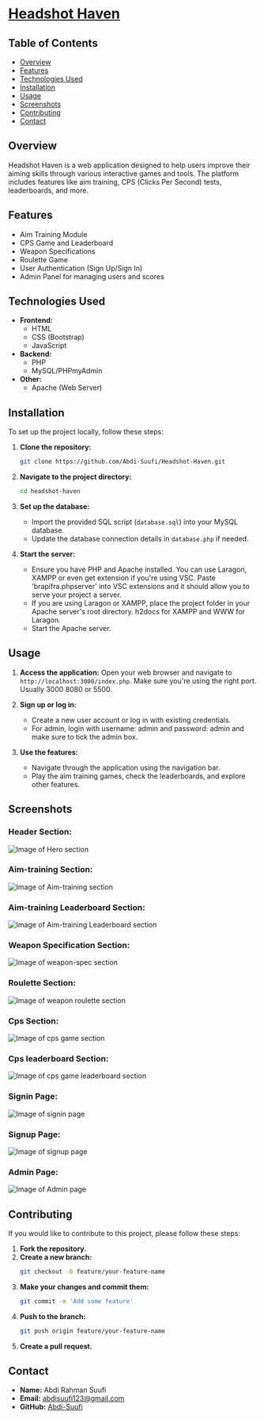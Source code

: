# <a href="https://headshot-haven.000webhostapp.com" target="_blank">Headshot Haven</a>

## Table of Contents
- [Overview](#overview)
- [Features](#features)
- [Technologies Used](#technologies-used)
- [Installation](#installation)
- [Usage](#usage)
- [Screenshots](#screenshots)
- [Contributing](#contributing)
- [Contact](#contact)

## Overview
Headshot Haven is a web application designed to help users improve their aiming skills through various interactive games and tools. The platform includes features like aim training, CPS (Clicks Per Second) tests, leaderboards, and more.

## Features
- Aim Training Module
- CPS Game and Leaderboard
- Weapon Specifications
- Roulette Game
- User Authentication (Sign Up/Sign In)
- Admin Panel for managing users and scores

## Technologies Used
- **Frontend:**
  - HTML
  - CSS (Bootstrap)
  - JavaScript
- **Backend:**
  - PHP
  - MySQL/PHPmyAdmin
- **Other:**
  - Apache (Web Server)

## Installation
To set up the project locally, follow these steps:

1. **Clone the repository:**
    ```bash
    git clone https://github.com/Abdi-Suufi/Headshot-Haven.git
    ```
2. **Navigate to the project directory:**
    ```bash
    cd headshot-haven
    ```
3. **Set up the database:**
    - Import the provided SQL script (`database.sql`) into your MySQL database.
    - Update the database connection details in `database.php` if needed.

4. **Start the server:**
    - Ensure you have PHP and Apache installed. You can use Laragon, XAMPP or even get extension if you're using VSC. Paste 'brapifra.phpserver' into VSC extensions and it should allow you to serve your project a server.
    - If you are using Laragon or XAMPP, place the project folder in your Apache server's root directory. h2docs for XAMPP and WWW for Laragon.
    - Start the Apache server.

## Usage
1. **Access the application:**
   Open your web browser and navigate to `http://localhost:3000/index.php`. Make sure you're using the right port. Usually 3000 8080 or 5500.

2. **Sign up or log in:**
   - Create a new user account or log in with existing credentials.
   - For admin, login with username: admin and password: admin and make sure to tick the admin box.

3. **Use the features:**
   - Navigate through the application using the navigation bar.
   - Play the aim training games, check the leaderboards, and explore other features.

## Screenshots
### Header Section:
![Image of Hero section](https://github.com/Abdi-Suufi/Headshot-Haven/blob/Assets/images/main.png)

### Aim-training Section:
![Image of Aim-training section](https://github.com/Abdi-Suufi/Headshot-Haven/blob/Assets/images/aim-training.png)

### Aim-training Leaderboard Section:
![Image of Aim-training Leaderboard section](https://github.com/Abdi-Suufi/Headshot-Haven/blob/Assets/images/aim-leaderboard.png)

### Weapon Specification Section:
![Image of weapon-spec section](https://github.com/Abdi-Suufi/Headshot-Haven/blob/Assets/images/weapon-spec.png)

### Roulette Section:
![Image of weapon roulette section](https://github.com/Abdi-Suufi/Headshot-Haven/blob/Assets/images/roulette.png)

### Cps Section:
![Image of cps game section](https://github.com/Abdi-Suufi/Headshot-Haven/blob/Assets/images/cps-game.png)

### Cps leaderboard Section:
![Image of cps game leaderboard section](https://github.com/Abdi-Suufi/Headshot-Haven/blob/Assets/images/cps-leaderboard.png)

### Signin Page:
![Image of signin page](https://github.com/Abdi-Suufi/Headshot-Haven/blob/Assets/images/signin.png)

### Signup Page:
![Image of signup page](https://github.com/Abdi-Suufi/Headshot-Haven/blob/Assets/images/signup.png)

### Admin Page:
![Image of Admin page](https://github.com/Abdi-Suufi/Headshot-Haven/blob/Assets/images/admin-page.png)

## Contributing
If you would like to contribute to this project, please follow these steps:

1. **Fork the repository.**
2. **Create a new branch:**
    ```bash
    git checkout -b feature/your-feature-name
    ```
3. **Make your changes and commit them:**
    ```bash
    git commit -m 'Add some feature'
    ```
4. **Push to the branch:**
    ```bash
    git push origin feature/your-feature-name
    ```
5. **Create a pull request.**

## Contact
- **Name:** Abdi Rahman Suufi
- **Email:** abdisuufi123@gmail.com
- **GitHub:** [Abdi-Suufi](https://github.com/Abdi-Suufi)
